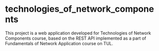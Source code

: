 # technologies_of_network_components
This project is a web application developed for Technologies of Network Components course, based on the REST API implemented as a part of Fundamentals of Network Application course on TUL.
